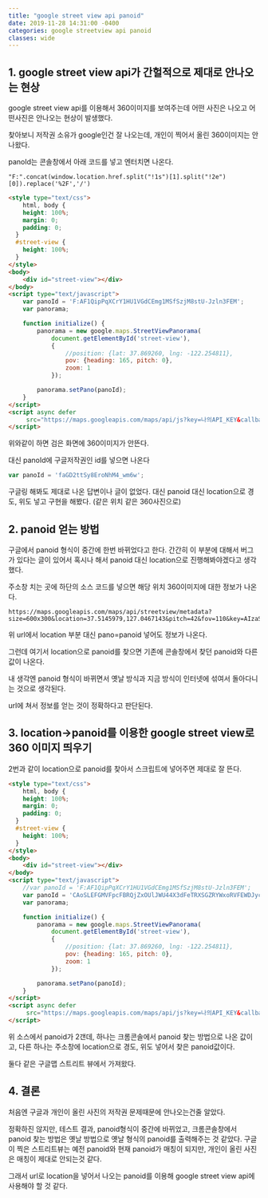 ```yaml
---
title: "google street view api panoid"
date: 2019-11-28 14:31:00 -0400
categories: google streetview api panoid
classes: wide
---
```


## 1. google street view api가 간헐적으로 제대로 안나오는 현상

google street view api를 이용해서 360이미지를 보여주는데 어떤 사진은 나오고 어떤사진은 안나오는 현상이 발생했다.

찾아보니 저작권 소유가 google인건 잘 나오는데, 개인이 찍어서 올린 360이미지는 안나왔다.

panoId는 콘솔창에서 아래 코드를 넣고 엔터치면 나온다.

```console
"F:".concat(window.location.href.split("!1s")[1].split("!2e")[0]).replace('%2F','/')
```

```html
<style type="text/css">
    html, body {
    height: 100%;
    margin: 0;
    padding: 0;
  }
  #street-view {
    height: 100%;
  }
</style>
<body>
    <div id="street-view"></div>
</body>
<script type="text/javascript">
    var panoId = 'F:AF1QipPqXCrY1HU1VGdCEmg1MSfSzjM8stU-Jzln3FEM';
    var panorama;

    function initialize() {
        panorama = new google.maps.StreetViewPanorama(
            document.getElementById('street-view'),
            {
                //position: {lat: 37.869260, lng: -122.254811},
                pov: {heading: 165, pitch: 0},
                zoom: 1
            });

        panorama.setPano(panoId);
    }
</script>
<script async defer
     src="https://maps.googleapis.com/maps/api/js?key=나의API_KEY&callback=initialize">
</script>
```

위와같이 하면 검은 화면에 360이미지가 안뜬다.

대신 panoId에 구글저작권인 id를 넣으면 나온다

```javascript
var panoId = 'faGD2ttSy8EroNhM4_wm6w';
```

구글링 해봐도 제대로 나온 답변이나 글이 없었다. 대신 panoid 대신 location으로 경도, 위도 넣고 구현을 해봤다. (같은 위치 같은 360사진으로)

## 2. panoid 얻는 방법

구글에서 panoid 형식이 중간에 한번 바뀌었다고 한다. 간간히 이 부분에 대해서 버그가 있다는 글이 있어서 혹시나 해서 panoid 대신 location으로 진행해봐야겠다고 생각했다.

주소창 치는 곳에 하단의 소스 코드를 넣으면 해당 위치 360이미지에 대한 정보가 나온다.

```url
https://maps.googleapis.com/maps/api/streetview/metadata?size=600x300&location=37.5145979,127.0467143&pitch=42&fov=110&key=AIzaSyBbB90Uyprq8Gx0PbU7Ky5w6B8JgI80d5g
```

위 url에서 location 부분 대신 pano=panoid 넣어도 정보가 나온다.

그런데 여기서 location으로 panoid를 찾으면 기존에 콘솔창에서 찾던 panoid와 다른값이 나온다.

내 생각엔 panoid 형식이 바뀌면서 옛날 방식과 지금 방식이 인터넷에 섞여서 돌아다니는 것으로 생각된다.

url에 쳐서 정보를 얻는 것이 정확하다고 판단된다.

## 3. location->panoid를 이용한 google street view로 360 이미지 띄우기

2번과 같이 location으로 panoid를 찾아서 스크립트에 넣어주면 제대로 잘 뜬다.


```html
<style type="text/css">
    html, body {
    height: 100%;
    margin: 0;
    padding: 0;
  }
  #street-view {
    height: 100%;
  }
</style>
<body>
    <div id="street-view"></div>
</body>
<script type="text/javascript">
    //var panoId = 'F:AF1QipPqXCrY1HU1VGdCEmg1MSfSzjM8stU-Jzln3FEM';    //크롬콘솔에서 panoid찾은 값
    var panoId = 'CAoSLEFGMVFpcFBRQjZxOUlJWU44X3dFeTRXSGZRYWxoRVFEWDJyclBzeU82cWpF';    //주소창에서 location을 이용해 panoid 찾은 값
    var panorama;

    function initialize() {
        panorama = new google.maps.StreetViewPanorama(
            document.getElementById('street-view'),
            {
                //position: {lat: 37.869260, lng: -122.254811},
                pov: {heading: 165, pitch: 0},
                zoom: 1
            });

        panorama.setPano(panoId);
    }
</script>
<script async defer
     src="https://maps.googleapis.com/maps/api/js?key=나의API_KEY&callback=initialize">
</script>
```

위 소스에서 panoid가 2갠데, 하나는 크롬콘솔에서 panoid 찾는 방법으로 나온 값이고, 다른 하나는 주소창에 location으로 경도, 위도 넣어서 찾은 panoid값이다.

둘다 같은 구글맵 스트리트 뷰에서 가져왔다.

## 4. 결론

처음엔 구글과 개인이 올린 사진의 저작권 문제때문에 안나오는건줄 알았다.

정확하진 않지만, 테스트 결과, panoid형식이 중간에 바뀌었고, 크롬콘솔창에서 panoid 찾는 방법은 옛날 방법으로 옛날 형식의 panoid를 출력해주는 것 같았다. 구글이 찍은 스트리트뷰는 예전 panoid와 현재 panoid가 매칭이 되지만, 개인이 올린 사진은 매칭이 제대로 안되는것 같다.

그래서 url로 location을 넣어서 나오는 panoid를 이용해 google street view api에 사용해야 할 것 같다.











